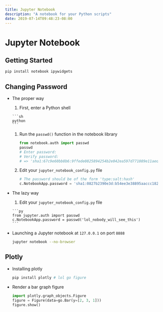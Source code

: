 ```yaml
---
title: Jupyter Notebook
description: "A notebook for your Python scripts"
date: 2019-07-14T09:48:23-08:00
---
```


# Jupyter Notebook

## Getting Started

```sh
pip install notebook ipywidgets
```

## Changing Password

* The proper way

    1. First, enter a Python shell

      ```sh
      python
      ```

    1. Run the `passwd()` function in the notebook library

        ```py
        from notebook.auth import passwd
        passwd
        # Enter password:
        # Verify password:
        # => 'sha1:67c9e60bb8b6:9ffede0825894254b2e042ea597d771089e11aed'
        ```

    1. Edit your `jupyter_notebook_config.py` file

        ```py
        # The password should be of the form 'type:salt:hash'
        c.NotebookApp.password = 'sha1:0827b2390e3d:b54ee3e38895aaccc182705ad174bfb3c6e86a10'
        ```

* The lazy way

    1. Edit your `jupyter_notebook_config.py` file

      ```py
      from jupyter.auth import passwd
      c.NotebookApp.password = passwd('lol_nobody_will_see_this')
      ```


* Launching a Jupyter notebook at `127.0.0.1` on port `8888`

    ```sh
    jupyter notebook --no-browser
    ```

## Plotly

* Installing plotly

    ```sh
    pip install plotly # lol go figure
    ```

* Render a bar graph figure

    ```py
    import plotly.graph_objects.Figure
    figure = Figure(data=go.Bar(y=[2, 3, 1]))
    figure.show()
    ```
